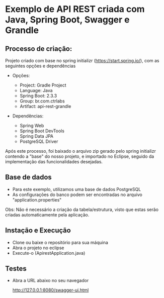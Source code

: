 # Exemplo de API REST criada com Java, Spring Boot, Swagger e Grandle

## Processo de criação:

Projeto criado com base no spring initializr (https://start.spring.io/), com as seguintes opções e dependências

- Opções:

	* Project: Gradle Project
	* Language: Java
	* Spring Boot: 2.3.3
	* Group: br.com.ctrlabs
	* Artifact: api-rest-grandle

- Dependências:

	* Spring Web
	* Spring Boot DevTools
	* Spring Data JPA
	* PostgreSQL Driver

Após este processo, foi baixado o arquivo zip gerado pelo spring initializr contendo a "base" do nosso projeto, e importado no Eclipse, seguido da implementação das funcionalidades desejadas.

## Base de dados

- Para este exemplo, utilizamos uma base de dados PostgreSQL
- As configurações do banco podem ser encontradas no arquivo "application.properties"

Obs: Não é necessário a criação da tabela/estrutura, visto que estas serão criadas automaticamente pela aplicação.

## Instação e Execução

- Clone ou baixe o repositório para sua máquina
- Abra o projeto no eclipse
- Execute-o (ApirestApplication.java)

## Testes

- Abra a URL abaixo no seu navegador

	http://127.0.0.1:8080/swagger-ui.html
